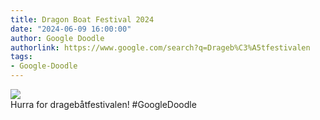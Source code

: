 ```yaml
---
title: Dragon Boat Festival 2024
date: "2024-06-09 16:00:00"
author: Google Doodle
authorlink: https://www.google.com/search?q=Drageb%C3%A5tfestivalen
tags:
- Google-Doodle
---
```

<img src="https://www.google.com/logos/doodles/2024/dragon-boat-festival-2024-6753651837110449-law.gif" referrerpolicy="no-referrer"><br>Hurra for dragebåtfestivalen! #GoogleDoodle
